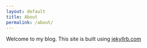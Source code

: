 ```yaml
---
layout: default
title: About
permalink: /about/
---
```


Welcome to my blog.  This site is built using [jekyllrb.com](https://jekyllrb.com/)